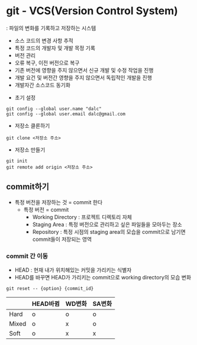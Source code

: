 # git - VCS(Version Control System)
: 파일의 변화를 기록하고 저장하는 시스템
- 소스 코드의 변경 사항 추적
- 특정 코드의 개발자 및 개발 목정 기록
- 버전 관리
- 오류 복구, 이전 버전으로 복구
- 기존 버전에 영향을 주지 않으면서 신규 개발 및 수정 작업을 진행
- 개발 요건 및 버전간 영향을 주지 않으면서 독립적인 개발을 진행
- 개발자간 소스코드 동기화

* 초기 설정
```
git config --global user.name "dalc"
git config --global user.email dalc@gmail.com
```

* 저장소 클론하기
```
git clone <저장소 주소>
```

* 저장소 만들기
```
git init
git remote add origin <저장소 주소>
```


## commit하기
* 특정 버전을 저장하는 것 = commit 한다
    - 특정 버전 = commit
        - Working Directory : 프로젝트 디렉토리 자체
        - Staging Area : 특정 버전으로 관리하고 싶은 파일들을 모아두는 장소
        - Repository : 특정 시점의 staging area의 모습을 commit으로 남기면 commit들이 저장되는 영역

### commit 간 이동
- HEAD : 현재 내가 위치해있는 커밋을 가리키는 식별자
- HEAD를 바꾸면 HEAD가 가리키는 commit으로 working directory의 모습 변화

```
git reset -- {option} {commit_id}
```
||HEAD바뀜|WD변화|SA변화
|------|-------|-------|------|
|Hard|o|o|o|
|Mixed|o|x|o|
|Soft|o|x|x|
